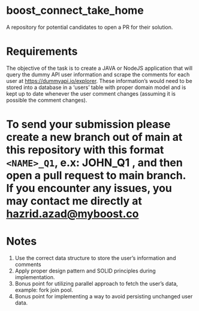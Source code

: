 # boost_connect_take_home
A repository for potential candidates to open a PR for their solution.

# Requirements
The objective of the task is to create a JAVA or NodeJS application that will query the dummy API user information and scrape the comments for each user at https://dummyapi.io/explorer. These information’s would need to be stored into a database in a ‘users’ table with proper domain model and is kept up to date whenever the user comment changes (assuming it is possible the comment changes). 

# To send your submission please create a new branch out of main at this repository with this format `<NAME>_Q1`, e.x: JOHN_Q1 , and then open a pull request to main branch. If you encounter any issues, you may contact me directly at hazrid.azad@myboost.co

# Notes
1.	Use the correct data structure to store the user’s information and comments
2.	Apply proper design pattern and SOLID principles during implementation.
3.	Bonus point for utilizing parallel approach to fetch the user’s data, example: fork join pool.
4.	Bonus point for implementing a way to avoid persisting unchanged user data.
